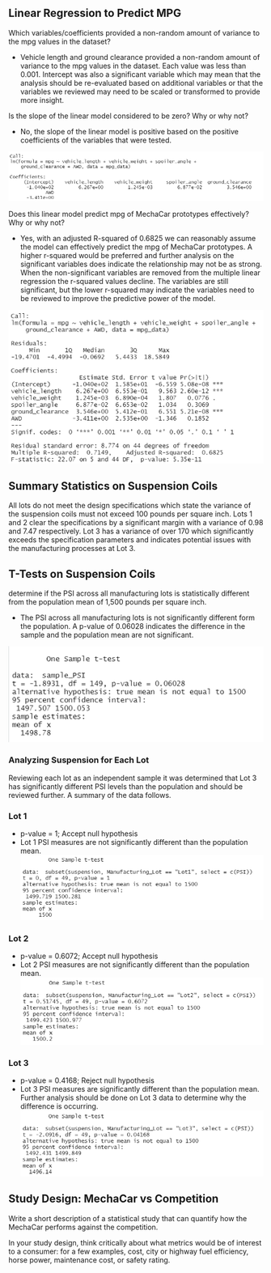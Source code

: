 ## Linear Regression to Predict MPG

Which variables/coefficients provided a non-random amount of variance to the mpg values in the dataset?
* Vehicle length and ground clearance provided a non-random amount of variance to the mpg values in the dataset. Each value was less than 0.001. Intercept was also a significant variable which may mean that the analysis should be re-evaluated based on additional variables or that the variables we reviewed may need to be scaled or transformed to provide more insight. 

Is the slope of the linear model considered to be zero? Why or why not?
* No, the slope of the linear model is positive based on the positive coefficients of the variables that were tested. 

![Regression Coefficients](Resources/multiple_lm_coefficients.png)

Does this linear model predict mpg of MechaCar prototypes effectively? Why or why not?
* Yes, with an adjusted R-squared of 0.6825 we can reasonably assume the model can effectively predict the mpg of MechaCar prototypes. A higher r-squared would be preferred and further analysis on the significant variables does indicate the relationship may not be as strong. When the non-significant variables are removed from the multiple linear regression the r-squared values decline. The variables are still significant, but the lower r-squared may indicate the variables need to be reviewed to improve the predictive power of the model. 

![Regression Summary](Resources/multiple_lm_summary_stats.png)

## Summary Statistics on Suspension Coils
All lots do not meet the design specifications which state the variance of the suspension coils must not exceed 100 pounds per square inch. Lots 1 and 2 clear the specifications by a significant margin with a variance of 0.98 and 7.47 respectively. Lot 3 has a variance of over 170 which significantly exceeds the specification parameters and indicates potential issues with the manufacturing processes at Lot 3. 

## T-Tests on Suspension Coils
determine if the PSI across all manufacturing lots is statistically different from the population mean of 1,500 pounds per square inch.

* The PSI across all manufacturing lots is not significantly different form the population. A p-value of 0.06028 indicates the difference in the sample and the population mean are not significant.

![PSI All Lots](Resources/PSI_all_t_test.png)

### Analyzing Suspension for Each Lot
Reviewing each lot as an independent sample it was determined that Lot 3 has significantly different PSI levels than the population and should be reviewed further. A summary of the data follows. 

### Lot 1
* p-value = 1; Accept null hypothesis
* Lot 1 PSI measures are not significantly different than the population mean.
![Lot 1 T-Test](Resources/lot_1_t-test.png) 

### Lot 2
* p-value = 0.6072; Accept null hypothesis
* Lot 2 PSI measures are not significantly different than the population mean.
![Lot 2 T-Test](Resources/lot_2_t-test.png) 

### Lot 3
* p-value = 0.4168; Reject null hypothesis
* Lot 3 PSI measures are significantly different than the population mean. Further analysis should be done on Lot 3 data to determine why the difference is occurring. 
![Lot 3 T-Test](Resources/lot_3_t-test.png) 

## Study Design: MechaCar vs Competition
Write a short description of a statistical study that can quantify how the MechaCar performs against the competition. 

In your study design, think critically about what metrics would be of interest to a consumer: for a few examples, cost, city or highway fuel efficiency, horse power, maintenance cost, or safety rating.